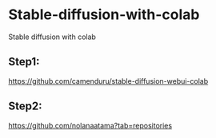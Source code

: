 # Stable-diffusion-with-colab
Stable diffusion with colab

## Step1:
https://github.com/camenduru/stable-diffusion-webui-colab
## Step2:
https://github.com/nolanaatama?tab=repositories
